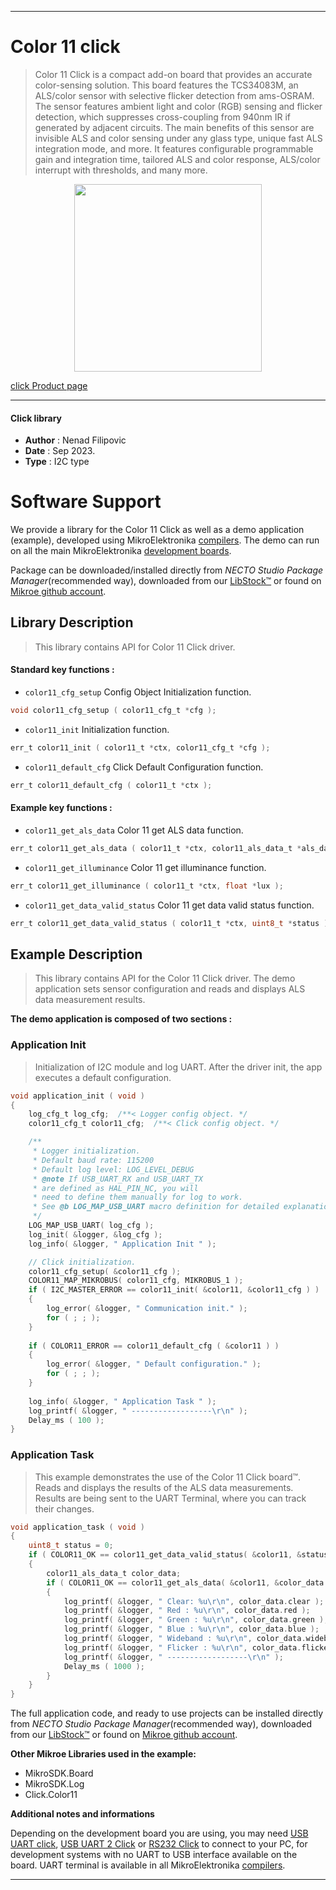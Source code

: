 
---
# Color 11 click

> Color 11 Click is a compact add-on board that provides an accurate color-sensing solution. This board features the TCS34083M, an ALS/color sensor with selective flicker detection from ams-OSRAM. The sensor features ambient light and color (RGB) sensing and flicker detection, which suppresses cross-coupling from 940nm IR if generated by adjacent circuits. The main benefits of this sensor are invisible ALS and color sensing under any glass type, unique fast ALS integration mode, and more. It features configurable programmable gain and integration time, tailored ALS and color response, ALS/color interrupt with thresholds, and many more.

<p align="center">
  <img src="https://download.mikroe.com/images/click_for_ide/color11_click.png" height=300px>
</p>

[click Product page](https://www.mikroe.com/color-11-click)

---


#### Click library

- **Author**        : Nenad Filipovic
- **Date**          : Sep 2023.
- **Type**          : I2C type


# Software Support

We provide a library for the Color 11 Click
as well as a demo application (example), developed using MikroElektronika
[compilers](https://www.mikroe.com/necto-studio).
The demo can run on all the main MikroElektronika [development boards](https://www.mikroe.com/development-boards).

Package can be downloaded/installed directly from *NECTO Studio Package Manager*(recommended way), downloaded from our [LibStock&trade;](https://libstock.mikroe.com) or found on [Mikroe github account](https://github.com/MikroElektronika/mikrosdk_click_v2/tree/master/clicks).

## Library Description

> This library contains API for Color 11 Click driver.

#### Standard key functions :

- `color11_cfg_setup` Config Object Initialization function.
```c
void color11_cfg_setup ( color11_cfg_t *cfg );
```

- `color11_init` Initialization function.
```c
err_t color11_init ( color11_t *ctx, color11_cfg_t *cfg );
```

- `color11_default_cfg` Click Default Configuration function.
```c
err_t color11_default_cfg ( color11_t *ctx );
```

#### Example key functions :

- `color11_get_als_data` Color 11 get ALS data function.
```c
err_t color11_get_als_data ( color11_t *ctx, color11_als_data_t *als_data );
```

- `color11_get_illuminance` Color 11 get illuminance function.
```c
err_t color11_get_illuminance ( color11_t *ctx, float *lux );
```

- `color11_get_data_valid_status` Color 11 get data valid status function.
```c
err_t color11_get_data_valid_status ( color11_t *ctx, uint8_t *status );
```

## Example Description

> This library contains API for the Color 11 Click driver.
> The demo application sets sensor configuration 
> and reads and displays ALS data measurement results.

**The demo application is composed of two sections :**

### Application Init

> Initialization of I2C module and log UART.
> After the driver init, the app executes a default configuration.

```c
void application_init ( void ) 
{
    log_cfg_t log_cfg;  /**< Logger config object. */
    color11_cfg_t color11_cfg;  /**< Click config object. */

    /** 
     * Logger initialization.
     * Default baud rate: 115200
     * Default log level: LOG_LEVEL_DEBUG
     * @note If USB_UART_RX and USB_UART_TX 
     * are defined as HAL_PIN_NC, you will 
     * need to define them manually for log to work. 
     * See @b LOG_MAP_USB_UART macro definition for detailed explanation.
     */
    LOG_MAP_USB_UART( log_cfg );
    log_init( &logger, &log_cfg );
    log_info( &logger, " Application Init " );

    // Click initialization.
    color11_cfg_setup( &color11_cfg );
    COLOR11_MAP_MIKROBUS( color11_cfg, MIKROBUS_1 );
    if ( I2C_MASTER_ERROR == color11_init( &color11, &color11_cfg ) ) 
    {
        log_error( &logger, " Communication init." );
        for ( ; ; );
    }
    
    if ( COLOR11_ERROR == color11_default_cfg ( &color11 ) )
    {
        log_error( &logger, " Default configuration." );
        for ( ; ; );
    }
    
    log_info( &logger, " Application Task " );
    log_printf( &logger, " ------------------\r\n" );
    Delay_ms ( 100 );
}
```

### Application Task

> This example demonstrates the use of the Color 11 Click board™.
> Reads and displays the results of the ALS data measurements.
> Results are being sent to the UART Terminal, where you can track their changes.

```c
void application_task ( void ) 
{   
    uint8_t status = 0;
    if ( COLOR11_OK == color11_get_data_valid_status( &color11, &status ) )
    {
        color11_als_data_t color_data;
        if ( COLOR11_OK == color11_get_als_data( &color11, &color_data ) && ( COLOR11_STATUS2_AVALID & status ) )
        {
            log_printf( &logger, " Clear: %u\r\n", color_data.clear );
            log_printf( &logger, " Red : %u\r\n", color_data.red );
            log_printf( &logger, " Green : %u\r\n", color_data.green );
            log_printf( &logger, " Blue : %u\r\n", color_data.blue );
            log_printf( &logger, " Wideband : %u\r\n", color_data.wideband );
            log_printf( &logger, " Flicker : %u\r\n", color_data.flicker );
            log_printf( &logger, " ------------------\r\n" );
            Delay_ms ( 1000 );
        }
    }
}
```

The full application code, and ready to use projects can be installed directly from *NECTO Studio Package Manager*(recommended way), downloaded from our [LibStock&trade;](https://libstock.mikroe.com) or found on [Mikroe github account](https://github.com/MikroElektronika/mikrosdk_click_v2/tree/master/clicks).

**Other Mikroe Libraries used in the example:**

- MikroSDK.Board
- MikroSDK.Log
- Click.Color11

**Additional notes and informations**

Depending on the development board you are using, you may need
[USB UART click](https://www.mikroe.com/usb-uart-click),
[USB UART 2 Click](https://www.mikroe.com/usb-uart-2-click) or
[RS232 Click](https://www.mikroe.com/rs232-click) to connect to your PC, for
development systems with no UART to USB interface available on the board. UART
terminal is available in all MikroElektronika
[compilers](https://shop.mikroe.com/compilers).

---

